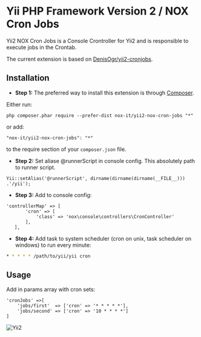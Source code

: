 Yii PHP Framework Version 2 / NOX Cron Jobs
===================================================

Yii2 NOX Cron Jobs is a Console Crontroller for Yii2 and is responsible to execute jobs in the Crontab.

The current extension is based on [DenisOgr/yii2-cronjobs](https://github.com/DenisOgr/yii2-cronjobs).

Installation
----------

- **Step 1:** The preferred way to install this extension is through [Composer](http://getcomposer.org/download/).

Either run:

```
php composer.phar require --prefer-dist nox-it/yii2-nox-cron-jobs "*"
```

or add:

```
"nox-it/yii2-nox-cron-jobs": "*"
```

to the require section of your `composer.json` file.

- **Step 2:** Set aliase  @runnerScript in console config. This absolutely path to runner script.
```
Yii::setAlias('@runnerScript', dirname(dirname(dirname(__FILE__))) .'/yii');
```
- **Step 3:** Add to console config:
```
'controllerMap' => [
       'cron' => [
           'class' => 'nox\console\controllers\CronController'
       ],
   ],
```
- **Step 4:**  Add task to system scheduler (cron on unix, task scheduler on windows) to run every minute:

```sh
* * * * * /path/to/yii/yii cron
```

Usage
-----

Add in params array with cron sets:
```
'cronJobs' =>[
    'jobs/first'  => ['cron' => '* * * * *'],
    'jobs/second' => ['cron' => '10 * * * *']
]
```

![Yii2](https://img.shields.io/badge/Powered_by-Yii_Framework-green.svg?style=flat)
